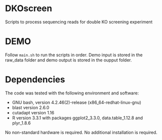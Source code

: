 # DKOscreen
Scripts to process sequencing reads for double KO screening experiment

# DEMO
Follow `main.sh` to run the scripts in order. Demo input is stored in the raw_data folder and demo output is stored in the oupput folder.

# Dependencies
The code was tested with the following environment and software:
- GNU bash, version 4.2.46(2)-release (x86_64-redhat-linux-gnu)
- blast version 2.6.0
- cutadapt version 1.16
- R version 3.3.1 with packages ggplot2_3.3.0, data.table_1.12.8 and plyr_1.8.6

No non-standard hardware is required. No additional installation is required. 
